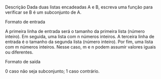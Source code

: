 Descrição
Dada duas listas encadeadas A e B, escreva uma função para verificar se B é um subconjunto de A.

Formato de entrada

A primeira linha de entrada será o tamanho da primeira lista (número inteiro). Em seguida, uma lista com n números inteiros. A terceira linha de entrada é o tamanho da segunda lista (número inteiro). Por fim, uma lista com m números inteiros. Nesse caso, m e n podem assumir valores iguais ou diferentes.

Formato de saída

0 caso não seja subconjunto; 1 caso contrário.